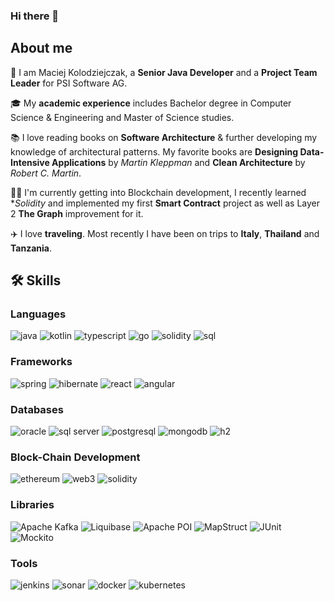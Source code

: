 ### Hi there 👋

## About me

🔭 I am Maciej Kolodziejczak, a **Senior Java Developer** and a **Project Team Leader** for PSI Software AG. 

🎓 My **academic experience** includes Bachelor degree in Computer Science & Engineering and Master of Science studies.

📚 I love reading books on **Software Architecture** & further developing my knowledge of architectural patterns. My favorite books are **Designing Data-Intensive Applications** by _Martin Kleppman_ and **Clean Architecture** by _Robert C. Martin_.

👨‍💻 I'm currently getting into Blockchain development, I recently learned **Solidity* and implemented my first **Smart Contract** project as well as Layer 2 **The Graph** improvement for it.

✈️ I love **traveling**. Most recently I have been on trips to **Italy**, **Thailand** and **Tanzania**.

## 🛠️ Skills

### Languages

![java](https://img.shields.io/badge/Java-323330?style=for-the-badge&logo=java&logoColor=F7DF1E)
![kotlin](https://img.shields.io/badge/Kotlin-20232A?style=for-the-badge&logo=kotlin&logoColor=61DAFB)
![typescript](https://img.shields.io/badge/TypeScript-3178C6?style=for-the-badge&logo=typescript&logoColor=white)
![go](https://img.shields.io/badge/Go-3776AB?style=for-the-badge&logo=go&logoColor=white)
![solidity](https://img.shields.io/badge/Solidity-28B6F6?style=for-the-badge&logo=solidity&logoColor=white)
![sql](https://img.shields.io/badge/Sql-000000?style=for-the-badge&logo=microsoftsqlserver&logoColor=FFFFFF)

### Frameworks

![spring](https://img.shields.io/badge/Spring-76B900?style=for-the-badge&logo=spring&logoColor=white)
![hibernate](https://img.shields.io/badge/Hibernate-CA4245?style=for-the-badge&logo=hibernate&logoColor=white)
![react](https://img.shields.io/badge/React-0081CB?style=for-the-badge&logo=react&logoColor=white)
![angular](https://img.shields.io/badge/Angular-4285F4?style=for-the-badge&logo=angular&logoColor=white)

### Databases

![oracle](https://img.shields.io/badge/Oracle-0081CB?style=for-the-badge&logo=oracle&logoColor=white)
![sql server](https://img.shields.io/badge/SQL_Server-4285F4?style=for-the-badge&logo=microsoftsqlserver&logoColor=white)
![postgresql](https://img.shields.io/badge/PostgreSql-319795?style=for-the-badge&logo=postgresql&logoColor=white)
![mongodb](https://img.shields.io/badge/MongoDb-06B6D4?style=for-the-badge&logo=mongodb&logoColor=white)
![h2](https://img.shields.io/badge/H2-FF4785?style=for-the-badge&logo=h2&logoColor=white)

### Block-Chain Development

![ethereum](https://img.shields.io/badge/Ethereum-3C3C3D?style=for-the-badge&logo=ethereum&logoColor=white)
![web3](https://img.shields.io/badge/Web_3-F16822?style=for-the-badge&logo=web3.js&logoColor=white)
![solidity](https://img.shields.io/badge/Solidity-363636?style=for-the-badge&logo=solidity&logoColor=white)

### Libraries

![Apache Kafka](https://img.shields.io/badge/Apache_Kafka-E434AA?style=for-the-badge&logo=apachekafka&logoColor=white)
![Liquibase](https://img.shields.io/badge/Liquibase-000000?style=for-the-badge&logo=liquibase&logoColor=white)
![Apache POI](https://img.shields.io/badge/Apache_POI-E34F26?style=for-the-badge&logo=poi&logoColor=white)
![MapStruct](https://img.shields.io/badge/MapStruct-1572B6?style=for-the-badge&logo=mapstruct&logoColor=white)
![JUnit](https://img.shields.io/badge/Junit_5-563D7C?style=for-the-badge&logo=junit5&logoColor=white)
![Mockito](https://img.shields.io/badge/Mockito-0769AD?style=for-the-badge&logo=mockito&logoColor=white)

### Tools

![jenkins](https://img.shields.io/badge/Jenkins-ffaa00?style=for-the-badge&logo=jenkins&logoColor=white)
![sonar](https://img.shields.io/badge/Sonar-000000?style=for-the-badge&logo=sonar&logoColor=white)
![docker](https://img.shields.io/badge/Docker-430098?style=for-the-badge&logo=docker&logoColor=white)
![kubernetes](https://img.shields.io/badge/Kubernetes-00C7B7?style=for-the-badge&logo=kubernetes&logoColor=white)
